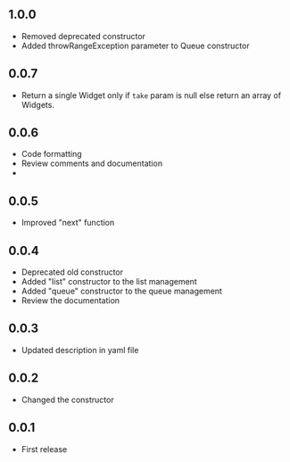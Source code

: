 ## 1.0.0

* Removed deprecated constructor
* Added throwRangeException parameter to Queue constructor

## 0.0.7

* Return a single Widget only if `take` param is null else return an array of Widgets.

## 0.0.6

* Code formatting
* Review comments and documentation
* 
## 0.0.5

* Improved "next" function

## 0.0.4

* Deprecated old constructor
* Added "list" constructor to the list management
* Added "queue" constructor to the queue management
* Review the documentation

## 0.0.3

* Updated description in yaml file

## 0.0.2

* Changed the constructor

## 0.0.1

* First release

